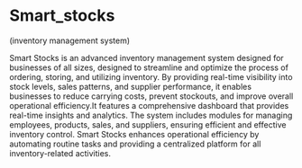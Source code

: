 
# Smart_stocks
(inventory management system)

Smart Stocks is an advanced inventory management system designed for businesses of all sizes, designed to streamline and optimize the process of ordering, storing, and utilizing inventory. By providing real-time visibility into stock levels, sales patterns, and supplier performance, it enables businesses to reduce carrying costs, prevent stockouts, and improve overall operational efficiency.It features a comprehensive dashboard that provides real-time insights and analytics. The system includes modules for managing employees, products, sales, and suppliers, ensuring efficient and effective inventory control. Smart Stocks enhances operational efficiency by automating routine tasks and providing a centralized platform for all inventory-related activities.
